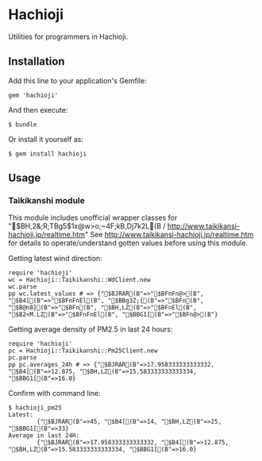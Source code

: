 # Hachioji

Utilities for programmers in Hachioji.

## Installation

Add this line to your application's Gemfile:

    gem 'hachioji'

And then execute:

    $ bundle

Or install it yourself as:

    $ gem install hachioji

## Usage

### Taikikanshi module

This module includes unofficial wrapper classes for "$BH,2&;R;TBg5$1x@w>o;~4F;kB,Dj7k2L(B / http://www.taikikansi-hachioji.jp/realtime.htm"
See http://www.taikikansi-hachioji.jp/realtime.htm for details to operate/understand gotten values before using this module.

Getting latest wind direction:

    require 'hachioji'
    wc = Hachioji::Taikikanshi::WdClient.new
    wc.parse
    pp wc.latest_values # => {"$BJRAR(B"=>"$BFnFn@>(B", "$B4[(B"=>"$BFnFnEl(B", "$BBg3Z;{(B"=>"$BFn(B", "$B@n8}(B"=>"$BFn(B", "$BH,LZ(B"=>"$BFnEl(B", "$B2<M.LZ(B"=>"$BFnFnEl(B", "$BBG1[(B"=>"$BFn@>(B"}

Getting average density of PM2.5 in last 24 hours:

    require 'hachioji'
    pc = Hachioji::Taikikanshi::Pm25Client.new
    pc.parse
    pp pc.averages_24h # => {"$BJRAR(B"=>17.958333333333332, "$B4[(B"=>12.875, "$BH,LZ(B"=>15.583333333333334, "$BBG1[(B"=>16.0}

Confirm with command line:

    $ hachioji_pm25
    Latest: 
            {"$BJRAR(B"=>45, "$B4[(B"=>14, "$BH,LZ(B"=>25, "$BBG1[(B"=>33}
    Average in last 24H:
            {"$BJRAR(B"=>17.958333333333332, "$B4[(B"=>12.875, "$BH,LZ(B"=>15.583333333333334, "$BBG1[(B"=>16.0}

